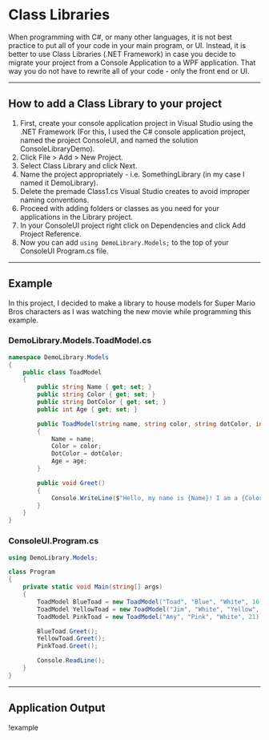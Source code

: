# Class Libraries

When programming with C#, or many other languages, it is not best practice to put all of your code in your main program, or UI. Instead, it is better to use Class Libraries (.NET Framework) in case you decide to migrate your project from a Console Application to a WPF application. That way you do not have to rewrite all of your code - only the front end or UI.

---

## How to add a Class Library to your project

1. First, create your console application project in Visual Studio using the .NET Framework (For this, I used the C# console application project, named the project ConsoleUI, and named the solution ConsoleLibraryDemo).
2. Click File > Add > New Project.
3. Select Class Library and click Next.
4. Name the project appropriately - i.e. SomethingLibrary (in my case I named it DemoLibrary).
5. Delete the premade Class1.cs Visual Studio creates to avoid improper naming conventions.
6. Proceed with adding folders or classes as you need for your applications in the Library project.
7. In your ConsoleUI project right click on Dependencies and click Add Project Reference.
8. Now you can add `using DemoLibrary.Models;` to the top of your ConsoleUI Program.cs file.

---

## Example

In this project, I decided to make a library to house models for Super Mario Bros characters as I was watching the new movie while programming this example.

### DemoLibrary.Models.ToadModel.cs

```C#
namespace DemoLibrary.Models
{
    public class ToadModel
    {
        public string Name { get; set; }
        public string Color { get; set; }
        public string DotColor { get; set; }
        public int Age { get; set; }

        public ToadModel(string name, string color, string dotColor, int age) 
        {
            Name = name;
            Color = color;
            DotColor = dotColor;
            Age = age;
        }

        public void Greet() 
        {
            Console.WriteLine($"Hello, my name is {Name}! I am a {Color} Mushroom with {DotColor} dots and I am {Age} years old.");
        }
    }
}
```

### ConsoleUI.Program.cs

```C#
using DemoLibrary.Models;

class Program
{
    private static void Main(string[] args)
    {
        ToadModel BlueToad = new ToadModel("Toad", "Blue", "White", 16);
        ToadModel YellowToad = new ToadModel("Jim", "White", "Yellow", 18);
        ToadModel PinkToad = new ToadModel("Amy", "Pink", "White", 21);

        BlueToad.Greet();
        YellowToad.Greet();
        PinkToad.Greet();

        Console.ReadLine();
    }
}
```

---

## Application Output

!example
